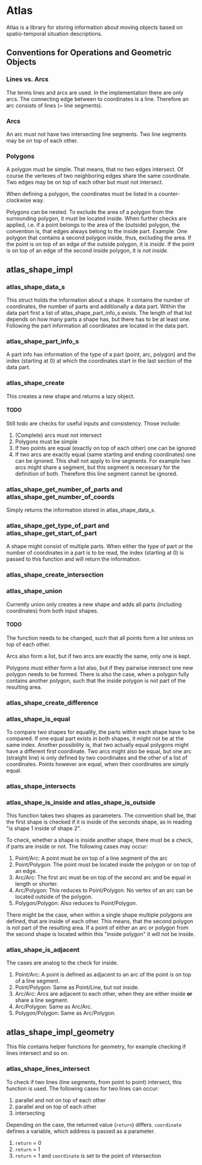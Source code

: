 # Atlas

Atlas is a library for storing information about moving objects based on spatio-temporal situation descriptions.

## Conventions for Operations and Geometric Objects

### Lines vs. Arcs
The terms lines and arcs are used. In the implementation there are only arcs. The connecting edge between to coordinates is a line. Therefore an arc consists of lines (= line segments).

### Arcs
An arc must not have two intersecting line segments. Two line segments may be on top of each other.

### Polygons
A polygon must be simple. That means, that no two edges intersect. Of course the vertexes of two neighboring edges share the same coordinate. Two edges may be on top of each other but must not intersect.

When defining a polygon, the coordinates must be listed in a counter-clockwise way.

Polygons can be nested. To exclude the area of a polygon from the surrounding polygon, it must be located inside. When further checks are applied, i.e. if a point belongs to the area of the (outside) polygon, the convention is, that edges always belong to the inside part.
Example: One polygon that contains a second polygon inside, thus, excluding the area. If the point is on top of an edge of the outside polygon, it is *inside*. If the point is on top of an edge of the second inside polygon, it is *not inside*.




## atlas_shape_impl

### atlas_shape_data_s
This struct holds the information about a shape. It contains the number of coordinates, the number of parts and additionally a data part. Within the data part first a list of atlas_shape_part_info_s exists. The length of that list depends on how many parts a shape has, but there has to be at least one. Following the part information all coordinates are located in the data part.

### atlas_shape_part_info_s
A part info has information of the type of a part (point, arc, polygon) and the index (starting at 0) at which the coordinates start in the last section of the data part.

### atlas_shape_create
This creates a new shape and returns a lazy object.

#### TODO
Still todo are checks for useful inputs and consistency. Those include:
1. (Complete) arcs must not intersect
2. Polygons must be simple
3. If two points are equal (exactly on top of each other) one can be ignored
4. If two arcs are exactly equal (same starting and ending coordinates) one can be ignored. This shall not apply to line segments. For example two arcs might share a segment, but this segment is necessary for the definition of both. Therefore this line segment cannot be ignored.

### atlas_shape_get_number_of_parts and atlas_shape_get_number_of_coords
Simply returns the information stored in atlas_shape_data_s.

### atlas_shape_get_type_of_part and atlas_shape_get_start_of_part
A shape might consist of multiple parts. When either the type of part or the number of coordinates in a part is to be read, the index (starting at 0) is passed to this function and will return the information.

### atlas_shape_create_intersection

### atlas_shape_union
Currently union only creates a new shape and adds all parts (including coordinates) from both input shapes.

#### TODO
The function needs to be changed, such that all points form a list unless on top of each other. 

Arcs also form a list, but if two arcs are exactly the same, only one is kept.

Polygons must either form a list also, but if they pairwise intersect one new polygon needs to be formed. There is also the case, when a polygon fully contains another polygon, such that the inside polygon is not part of the resulting area.

### atlas_shape_create_difference

### atlas_shape_is_equal
To compare two shapes for equality, the parts within each shape have to be compared. If one equal part exists in both shapes, it might not be at the same index.
Another possibility is, that two actually equal polygons might have a different first coordinate.
Two arcs might also be equal, but one arc (straight line) is only defined by two coordinates and the other of a list of coordinates.
Points however are equal, when their coordinates are simply equal.

### atlas_shape_intersects

### atlas_shape_is_inside and atlas_shape_is_outside
This function takes two shapes as parameters. The convention shall be, that the first shape is checked if it is inside of the seconds shape, as in reading "is shape 1 inside of shape 2".

To check, whether a shape is inside another shape, there must be a check, if parts are inside or not. The following cases may occur:
1. Point/Arc: A point must be on top of a line segment of the arc
2. Point/Polygon: The point must be located inside the polygon or on top of an edge.
3. Arc/Arc: The first arc must be on top of the second arc and be equal in length or shorter.
4. Arc/Polygon: This reduces to Point/Polygon. No vertex of an arc can be located outside of the polygon.
5. Polygon/Polygon: Also reduces to Point/Polygon.

There might be the case, when within a single shape multiple polygons are defined, that are inside of each other. This means, that the second polygon is not part of the resulting area. If a point of either an arc or polygon from the second shape is located within this "inside polygon" it will not be inside.

### atlas_shape_is_adjacent
The cases are analog to the check for inside.

1. Point/Arc: A point is defined as adjacent to an arc of the point is on top of a line segment.
2. Point/Polygon: Same as Point/Line, but not inside.
3. Arc/Arc: Arcs are adjacent to each other, when they are either inside **or** share a line segment.
4. Arc/Polygon: Same as Arc/Arc.
5. Polygon/Polygon: Same as Arc/Polygon.




## atlas_shape_impl_geometry

This file contains helper functions for geometry, for example checking if lines intersect and so on.

### atlas_shape_lines_intersect
To check if two lines (line segments, from point to point) intersect, this function is used. The following cases for two lines can occur:
1. parallel and not on top of each other
2. parallel and on top of each other
3. intersecting

Depending on the case, the returned value (`return`) differs. `coordinate` defines a variable, which address is passed as a parameter.
1. `return` = 0
2. `return` = 1
3. `return` = 1 and `coordinate` is set to the point of intersection
